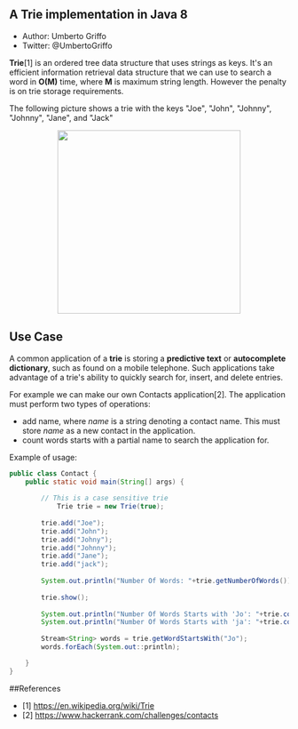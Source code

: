 ## A Trie implementation in Java 8
* Author: Umberto Griffo
* Twitter: @UmbertoGriffo

**Trie**[1] is an ordered tree data structure that uses strings as keys. It's an efficient information retrieval data structure that we can use to search a word in **O(M)** time, where **M** is maximum string length. However the penalty is on trie storage requirements.

The following picture shows a trie with the keys "Joe", "John", "Johnny", "Johnny", "Jane", and "Jack"
<p align="center">
  <img src="https://github.com/umbertogriffo/Trie/blob/master/Trie_example.png" height="330" width="330" />
</p>

## Use Case
A common application of a **trie** is storing a **predictive text** or **autocomplete dictionary**, such as found on a mobile telephone. Such applications take advantage of a trie's ability to quickly search for, insert, and delete entries.

For example we can make our own Contacts application[2]. 
The application must perform two types of operations:

- add name, where *name* is a string denoting a contact name. This must store *name* as a new contact in the application.
- count words starts with a partial name to search the application for.

Example of usage:
``` java
public class Contact {
	public static void main(String[] args) {
		
		// This is a case sensitive trie
	        Trie trie = new Trie(true);
	    
		trie.add("Joe");
		trie.add("John");
		trie.add("Johny");
		trie.add("Johnny");		
		trie.add("Jane");
		trie.add("jack");
		
		System.out.println("Number Of Words: "+trie.getNumberOfWords());
		
		trie.show();
		
		System.out.println("Number Of Words Starts with 'Jo': "+trie.countWordStartsWith("Jo"));
		System.out.println("Number Of Words Starts with 'ja': "+trie.countWordStartsWith("ja"));
		
		Stream<String> words = trie.getWordStartsWith("Jo");
		words.forEach(System.out::println);

	}
}
``` 

##References
- [1] https://en.wikipedia.org/wiki/Trie
- [2] https://www.hackerrank.com/challenges/contacts
